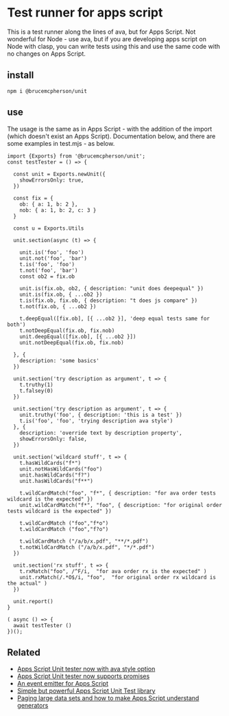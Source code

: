 # Test runner for apps script

This is a test runner along the lines of ava, but for Apps Script. Not wonderful for Node - use ava, but if you are developing apps script on Node with clasp, you can write tests using this and use the same code with no changes on Apps Script.

## install

````
npm i @brucemcpherson/unit
````

## use

The usage is the same as in Apps Script - with the addition of the import (which doesn't exist an Apps Script). Documentation below, and there are some examples in test.mjs - as below.

````
import {Exports} from '@brucemcpherson/unit';
const testTester = () => {

  const unit = Exports.newUnit({
    showErrorsOnly: true,
  })

  const fix = {
    ob: { a: 1, b: 2 },
    nob: { a: 1, b: 2, c: 3 }
  }

  const u = Exports.Utils

  unit.section(async (t) => {

    unit.is('foo', 'foo')
    unit.not('foo', 'bar')
    t.is('foo', 'foo')
    t.not('foo', 'bar')
    const ob2 = fix.ob

    unit.is(fix.ob, ob2, { description: "unit does deepequal" })
    unit.is(fix.ob, { ...ob2 })
    t.is(fix.ob, fix.ob, { description: "t does js compare" })
    t.not(fix.ob, { ...ob2 })

    t.deepEqual([fix.ob], [{ ...ob2 }], 'deep equal tests same for both')
    t.notDeepEqual(fix.ob, fix.nob)
    unit.deepEqual([fix.ob], [{ ...ob2 }])
    unit.notDeepEqual(fix.ob, fix.nob)

  }, {
    description: 'some basics'
  })

  unit.section('try description as argument', t => {
    t.truthy(1)
    t.falsey(0)
  })

  unit.section('try description as argument', t => {
    unit.truthy('foo', { description: 'this is a test' })
    t.is('foo', 'foo', 'trying description ava style')
  }, {
    description: 'override text by description property',
    showErrorsOnly: false,
  })

  unit.section('wildcard stuff', t => {
    t.hasWildCards("f*")
    unit.notHasWildCards("foo")
    unit.hasWildCards("f?")
    unit.hasWildCards("f**")

    t.wildCardMatch("foo", "f*", { description: "for ava order tests wildcard is the expected" })
    unit.wildCardMatch("f*", "foo", { description: "for original order tests wildcard is the expected" })

    t.wildCardMatch ("foo","f*o")
    t.wildCardMatch ("foo","f?o")

    t.wildCardMatch ("/a/b/x.pdf", "**/*.pdf")
    t.notWildCardMatch ("/a/b/x.pdf", "*/*.pdf")
  })

  unit.section('rx stuff', t => {
    t.rxMatch("foo", /^F/i,  "for ava order rx is the expected" )
    unit.rxMatch(/.*O$/i, "foo",  "for original order rx wildcard is the actual" )
  })

  unit.report()
}

( async () => {
  await testTester ()
})();
````
## Related
- [Apps Script Unit tester now with ava style option](https://ramblings.mcpher.com/apps-script-unit-tester-now-with-ava-style-option/)
- [Apps Script Unit tester now supports promises](https://ramblings.mcpher.com/apps-script-unit-tester-now-supports-promises/)
- [An event emitter for Apps Script](https://ramblings.mcpher.com/an-event-emitter-for-apps-script/)
- [Simple but powerful Apps Script Unit Test library](https://ramblings.mcpher.com/gassnippets2/simple-unit-test-library/)
- [Paging large data sets and how to make Apps Script understand generators](https://ramblings.mcpher.com/paging-large-data-sets-and-how-to-make-apps-script-understand-generators/)

